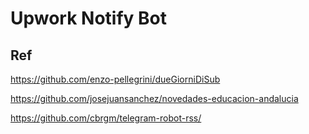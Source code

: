 # Upwork Notify Bot

## Ref
https://github.com/enzo-pellegrini/dueGiorniDiSub

https://github.com/josejuansanchez/novedades-educacion-andalucia

https://github.com/cbrgm/telegram-robot-rss/
